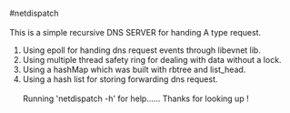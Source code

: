 #netdispatch</br>   
This is a simple recursive DNS SERVER for handing A type request.
1. Using epoll for handing dns request events through libevnet lib.
2. Using multiple thread safety ring for dealing with data without a lock.
3. Using a hashMap which was built with rbtree and list_head.
4. Using a hash list for storing forwarding dns request.</br>   
Running 'netdispatch -h' for help......
Thanks for looking up !
